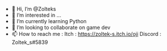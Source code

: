 - 👋 Hi, I’m @Zolteks
- 👀 I’m interested in ...
- 🌱 I’m currently learning Python
- 💞️ I’m looking to collaborate on game dev
- 📫 How to reach me : 
Itch : https://zoltek-s.itch.io/oji
Discord : Zoltek_s#5839

<!---
Zolteks/Zolteks is a ✨ special ✨ repository because its `README.md` (this file) appears on your GitHub profile.
You can click the Preview link to take a look at your changes.
--->
